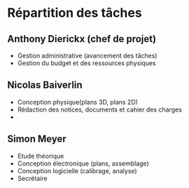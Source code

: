 # Répartition des tâches

## Anthony Dierickx (chef de projet)
- Gestion administrative (avancement des tâches)
- Gestion du budget et des ressources physiques

## Nicolas Baiverlin
- Conception physique(plans 3D, plans 2D)
- Rédaction des notices, documents et cahier des charges
- 

## Simon Meyer
- Etude théorique
- Conception électronique (plans, assemblage)
- Conception logicielle (calibrage, analyse)
- Secrétaire


